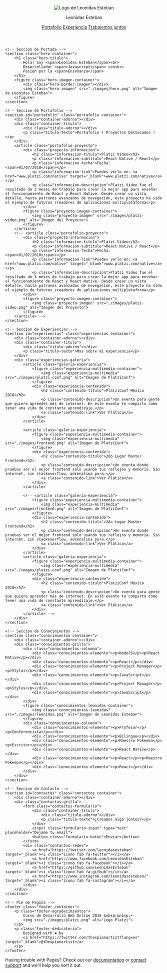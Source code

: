 <!DOCTYPE html>
<html lang="es">
<head>
	<meta charset="UTF-8">
	<meta name="viewport" content="width=device-width, initial-scale=1.0">
	<title>Leonidas Esteban</title>
	<link rel="stylesheet" href="https://use.fontawesome.com/releases/v5.7.2/css/all.css" integrity="sha384-fnmOCqbTlWIlj8LyTjo7mOUStjsKC4pOpQbqyi7RrhN7udi9RwhKkMHpvLbHG9Sr" crossorigin="anonymous">
	<link rel="icon" type="image/png" href="./images/logo.png"/>
	<link rel="stylesheet" href="./css/index.css">
</head>
<body>
	<!-- Barra de navegacion -->
	<header class="navbar container">
		<figure class="navbar-logo">
			<img class="navbar-logo-imagen" src="./images/logo.png" alt="Logo de Leonidas Esteban">
			<p class="navbar-logo-nombre">Leonidas Esteban</p>
		</figure>
		<nav class="navbar-menu">
			<a href="#portafolio" class="navbar-menu-link">Portafolio</a>
			<a href="#experiencias" class="navbar-menu-link">Experiencia</a>
			<a href="#contactos" class="navbar-menu-link">Trabajemos juntos</a>
		</nav>
	</header>

	<!-- Seccion de Portada -->
	<section class="hero container">
		<h1 class="hero-titulo">
			Hola! Soy <span>Leonidas Esteban</span><br>
			Desarrollador <span>Javascript</span> con<br>
			Pasión por la <span>Enseñanza</span>
		</h1>
		<figure class="hero-imagen-container">
			<div class="hero-border-imagen"></div>
			<img class="hero-imagen" src="./images/hero.png" alt="Imagen de Leonidas Esteban">
		</figure>
	</section>
	
	<!-- Seccion de Portafolio -->
	<section id="portafolio" class="portafolio container">
		<div class="container-adorno"></div>
		<div class="container-titulo">
			<div class="titulo-adorno"></div>
			<p class="titulo-texto">Portafolio ( Proyectos Destacados )</p>
		</div>
		<article class="portafolio-proyecto">
			<div class="proyecto-informacion">
				<h2 class="informacion-titulo">Platzi Video</h2>
				<p class="informacion-subtitulo">React Native / React</p>
				<p class="informacion-fecha">Fecha: <span>01/07/2018</span></p>
				<p class="informacion-link">Puedes verlo en: <a href="www.platzi.com/native" target="_blank">www.platzi.com/native</a></p>
				<p class="informacion-descripcion">Platzi Video fue el resultado de 3 meses de trabajo para crear la mejor app para enseñar el funcionamiento de React y React Native. Desde crear un vista detalle, hasta patrones avanzados de nevegación, este proyecto ha sido el ejemplo de futuros creadores de aplicaciones multiplataforma</p>
			</div>
			<figure class="proyecto-imagen-container">
				<img class="proyecto-imagen" src="./images/platzi-video.png" alt="Imagen del Proyecto">
			</figure>
		</article>
		<!-- <article class="portafolio-proyecto">
			<div class="proyecto-informacion">
				<h2 class="informacion-titulo">Platzi Video</h2>
				<p class="informacion-subtitulo">React Native / React</p>
				<p class="informacion-fecha">Fecha: <span>01/07/2018</span></p>
				<p class="informacion-link">Puedes verlo en: <a href="www.platzi.com/native" target="_blank">www.platzi.com/native</a></p>
				<p class="informacion-descripcion">Platzi Video fue el resultado de 3 meses de trabajo para crear la mejor app para enseñar el funcionamiento de React y React Native. Desde crear un vista detalle, hasta patrones avanzados de nevegación, este proyecto ha sido el ejemplo de futuros creadores de aplicaciones multiplataforma</p>
			</div>
			<figure class="proyecto-imagen-container">
				<img class="proyecto-imagen" src="./images/platzi-video.png" alt="Imagen del Proyecto">
			</figure>
		</article> -->
	</section>

	<!-- Seccion de Experiencias -->
	<section id="experiencias" class="experiencias container">
		<div class="container-adorno"></div>
		<div class="container-titulo">
			<div class="titulo-adorno"></div>
			<p class="titulo-texto">Mas sobre mi experiencia</p>
		</div>
		<div class="experiencias-galeria">
			<article class="galeria-experiencia">
				<figure class="experiencia-multimedia-container">
					<img class="experiencia-multimedia" src="./images/platzi-conf.png" alt="Imagen de PlatziConf">
				</figure>
				<div class="experiencia-contenido">
					<h2 class="contenido-titulo">PlatziConf México 2018</h2>
					<p class="contenido-descripcion">Un evento para gente que quiere aprender más de internet. En esté evento te comparto como tener una vida de constante aprendizaje.</p>
					<a class="contenido-link">Ver Plática</a>
				</div>
			</article>

			<article class="galeria-experiencia">
				<figure class="experiencia-multimedia-container">
					<img class="experiencia-multimedia" src="./images/frontend.png" alt="Imagen de PlatziConf">
				</figure>
				<div class="experiencia-contenido">
					<h2 class="contenido-titulo">2do Lugar Master Frontend</h2>
					<p class="contenido-descripcion">Un evento donde pruebas ser el mejor frontend solo usando tus reflejos y memoria. Sin internet, sin stackoverflow, adrenalina pura.</p>
					<a class="contenido-link">Ver Plática</a>
				</div>
			</article>

			<!-- <article class="galeria-experiencia">
				<figure class="experiencia-multimedia-container">
					<img class="experiencia-multimedia" src="./images/frontend.png" alt="Imagen de PlatziConf">
				</figure>
				<div class="experiencia-contenido">
					<h2 class="contenido-titulo">2do Lugar Master Frontend</h2>
					<p class="contenido-descripcion">Un evento donde pruebas ser el mejor frontend solo usando tus reflejos y memoria. Sin internet, sin stackoverflow, adrenalina pura.</p>
					<a class="contenido-link">Ver Plática</a>
				</div>
			</article>
			<article class="galeria-experiencia">
				<figure class="experiencia-multimedia-container">
					<img class="experiencia-multimedia" src="./images/platzi-conf.png" alt="Imagen de PlatziConf">
				</figure>
				<div class="experiencia-contenido">
					<h2 class="contenido-titulo">PlatziConf México 2018</h2>
					<p class="contenido-descripcion">Un evento para gente que quiere aprender más de internet. En esté evento te comparto como tener una vida de constante aprendizaje.</p>
					<a class="contenido-link">Ver Plática</a>
				</div>
			</article> -->
		</div>
	</section>

	<!-- Seccion de Conocimientos -->
	<section class="conocimientos container">
		<div class="container-adorno"></div>
		<div class="conocimientos-grilla">
			<div class="conocimientos-columna">
				<div class="conocimientos-elemento"><p>NodeJS</p><p>React Native</p></div>
				<div class="conocimientos-elemento"><p>React</p></div>
				<div class="conocimientos-elemento"><p>Project Manager</p><p>Stylus</p></div>
				<div class="conocimientos-elemento"><p>JavaScript</p></div>
				<div class="conocimientos-elemento"><p>Project Manager</p><p>Stylus</p></div>
				<div class="conocimientos-elemento"><p>JavaScript</p></div>
			</div>
			<figure class="conocimientos-leonidas-container">
				<img class="conocimientos-leonidas" src="./images/leonidas.png" alt="Imagen de Leonidas Esteban">
			</figure>
			<div class="conocimientos-columna">
				<div class="conocimientos-elemento"><p>Profesor</p><p>Conferencista</p></div>
				<div class="conocimientos-elemento"><p>Bilingue</p></div>
				<div class="conocimientos-elemento"><p>Maestro Pokemon</p><p>Escritor</p></div>
				<div class="conocimientos-elemento"><p>React Native</p></div>
				<div class="conocimientos-elemento"><p>React</p><p>Maestro Pokemon</p></div>
				<div class="conocimientos-elemento"><p>React</p></div>
			</div>
		</div>
	</section>

	<!-- Seccion de Contacto -->
	<section id="contactos" class="contactos container">
		<div class="container-adorno"></div>
		<div class="contactos-grilla">
			<form class="contactos-formulario">
				<div class="container-titulo">
					<div class="titulo-adorno"></div>
					<p class="titulo-texto">¿Creamos algo juntos?</p>
				</div>
				<input class="formulario-input" type="text" placeholder="Dejame tu email">
				<button class="formulario-boton">Enviar</button>
			</form>
			<div class="contactos-redes">
				<a href="https://twitter.com/leonidasesteban" target="_blank"><i class="icono fab fa-twitter"></i></a>
				<a href="https://www.facebook.com/LeonidasEsteban" target="_blank"><i class="icono fab fa-facebook"></i></a>
				<a href="https://github.com/LeonidasEsteban" target="_blank"><i class="icono fab fa-github"></i></a>
				<a href="https://www.instagram.com/leonidasesteban/" target="_blank"><i class="icono fab fa-instagram"></i></a>
			</div>
		</div>
	</section>

	<!-- Pie de Pagina -->
	<footer class="footer container">
		<p class="footer-agradecimientos">
			Curso de Desarrollo Web Online 2018 &nbsp;&nbsp;• 
			<img src="./images/platzi.png" alt="Logo Platzi">
		</p>
		<p class="footer-dedicatoria">
			Designed with ❤ by 
			<a href="https://twitter.com/thespianartist?lang=es" target="_blank">@thespianartist</a>
		</p>
	</footer>
</body>
</html>

Having trouble with Pages? Check out our [documentation](https://docs.github.com/categories/github-pages-basics/) or [contact support](https://support.github.com/contact) and we’ll help you sort it out.
